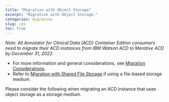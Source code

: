 ```yaml
---
title: "Migration with Object Storage"
excerpt: "Migration with Object Storage."
categories: migration
slug: cos
toc: true
---
```


_Note: All Annotator for Clinical Data (ACD) Container Edition consumers need to migrate their ACD instances from IBM Watson ACD to Merative ACD by December 31, 2022._

- For more information and general considerations, see [Migration Considerations](/migration/considerations/).
- Refer to [Migration with Shared File Storage](/migration/file-storage/) if using a file-based storage medium.

Please consider the following when migrating an ACD instance that uses object storage as a storage medium.
